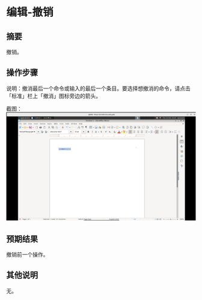 # 编辑-撤销

## 摘要

撤销。

## 操作步骤

说明：撤消最后一个命令或输入的最后一个条目。要选择想撤消的命令，请点击「标准」栏上「撤消」图标旁边的箭头。

截图：![image](./images/z19.png)

## 预期结果

撤销前一个操作。

## 其他说明

无。
